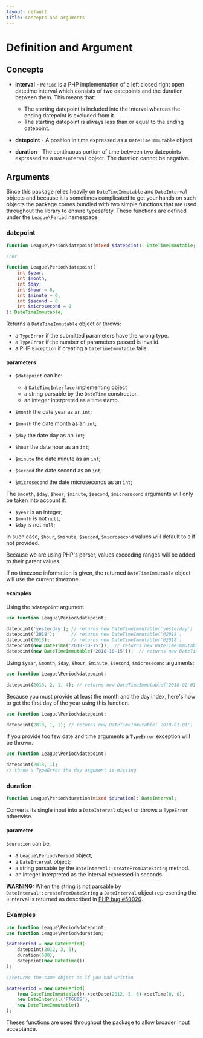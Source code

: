 ```yaml
---
layout: default
title: Concepts and arguments
---
```


# Definition and Argument

## Concepts

- **interval** - `Period` is a PHP implementation of a left closed right open datetime interval which consists of two datepoints and the duration between them. This means that:

    - The starting datepoint is included into the interval whereas the ending datepoint is excluded from it.
    - The starting datepoint is always less than or equal to the ending datepoint.

- **datepoint** - A position in time expressed as a `DateTimeImmutable` object.

- **duration** - The continuous portion of time between two datepoints expressed as a `DateInterval` object. The duration cannot be negative.

## Arguments

Since this package relies heavily on `DateTimeImmutable` and `DateInterval` objects and because it is sometimes complicated to get your hands on such objects the package comes bundled with two simple functions that are used throughout the library to ensure typesafety. These functions are defined under the `League\Period` namespace.

### datepoint

~~~php
function League\Period\datepoint(mixed $datepoint): DateTimeImmutable;

//or

function League\Period\datepoint(
    int $year,
    int $month,
    int $day,
    int $hour = 0,
    int $minute = 0,
    int $second = 0
    int $microsecond = 0
): DateTimeImmutable;
~~~

Returns a `DateTimeImmutable` object or throws:

- a `TypeError` if the submitted parameters have the wrong type.
- a `TypeError` if the number of parameters passed is invalid.
- a PHP `Exception` if creating a `DateTimeImmutable` fails.

#### parameters

- `$datepoint` can be:
    - a `DateTimeInterface` implementing object
    - a string parsable by the `DateTime` constructor.
    - an integer interpreted as a timestamp.

- `$month` the date year as an `int`;
- `$month` the date month as an `int`;
- `$day` the date day as an `int`;
- `$hour` the date hour as an `int`;
- `$minute` the date minute as an `int`;
- `$second` the date second as an `int`;
- `$microsecond` the date microseconds as an `int`;

The `$month`, `$day`, `$hour`, `$minute`, `$second`, `$microsecond` arguments will only be taken into account if:

- `$year` is an integer;
- `$month` is not `null`;
- `$day` is not `null`;

In such case, `$hour`, `$minute`, `$second`, `$microsecond` values will default to `0` if not provided.

<p class="message-info">Because we are using PHP's parser, values exceeding ranges will be added to their parent values.</p>

<p class="message-info">If no timezone information is given, the returned <code>DateTimeImmutable</code> object will use the current timezone.</p>

#### examples

Using the `$datepoint` argument

~~~php
use function League\Period\datepoint;

datepoint('yesterday'); // returns new DateTimeImmutable('yesterday')
datepoint('2018');      // returns new DateTimeImmutable('@2018')
datepoint(2018);        // returns new DateTimeImmutable('@2018')
datepoint(new DateTime('2018-10-15'));  // returns new DateTimeImmutable('2018-10-15')
datepoint(new DateTimeImmutable('2018-10-15'));  // returns new DateTimeImmutable('2018-10-15')
~~~

Using `$year`, `$month`, `$day`, `$hour`, `$minute`, `$second`, `$microsecond` arguments:

~~~php
use function League\Period\datepoint;

datepoint(2018, 2, 1, 4); // returns new DateTimeImmutable('2018-02-01 04:00:00')
~~~

Because you must provide at least the month and the day index, here's how to get the first day of the year using this function.

~~~php
use function League\Period\datepoint;

datepoint(2018, 1, 1); // returns new DateTimeImmutable('2018-01-01')
~~~

<p class="message-warning">If you provide too few date and time arguments a <code>TypeError</code> exception will be thrown.</p>

~~~php
use function League\Period\datepoint;

datepoint(2018, 1);
// throw a TypeError the day argument is missing
~~~

### duration

~~~php
function League\Period\duration(mixed $duration): DateInterval;
~~~

Converts its single input into a `DateInterval` object or throws a `TypeError` otherwise.

#### parameter

`$duration` can be:

- a `League\Period\Period` object;
- a `DateInterval` object;
- a string parsable by the `DateInterval::createFromDateString` method.
- an integer interpreted as the interval expressed in seconds.

<p class="message-warning"><strong>WARNING:</strong> When the string is not parsable by <code>DateInterval::createFromDateString</code> a <code>DateInterval</code> object representing the <code>0</code> interval is returned as described in <a href="https://bugs.php.net/bug.php?id=50020">PHP bug #50020</a>.</p>

### Examples

~~~php
use function League\Period\datepoint;
use function League\Period\duration;

$datePeriod = new DatePeriod(
    datepoint(2012, 3, 6),
    duration(600),
    datepoint(new DateTime())
);

//returns the same object as if you had written

$datePeriod = new DatePeriod(
    (new DateTimeImmutable())->setDate(2012, 3, 6)->setTime(0, 0),
    new DateInterval('PT600S'),
    new DateTimeImmutable()
);
~~~

Theses functions are used throughout the package to allow broader input acceptance.